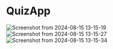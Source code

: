 # QuizApp

![Screenshot from 2024-08-15 13-15-19](https://github.com/user-attachments/assets/d2e16858-0ddd-4d77-b892-37c0db225fba)
![Screenshot from 2024-08-15 13-15-27](https://github.com/user-attachments/assets/21f967d2-e2f5-45b6-876f-b54f96e99e7f)
![Screenshot from 2024-08-15 13-15-34](https://github.com/user-attachments/assets/88b9236f-8fe6-478e-bc87-507c7db003a5)






